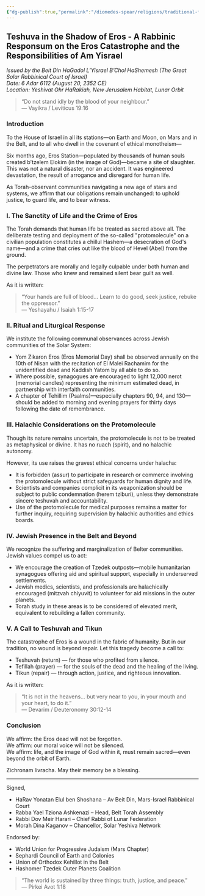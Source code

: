 ```yaml
---
{"dg-publish":true,"permalink":"/diomedes-spear/religions/traditional-faiths/judaism-teshuva-in-the-shadow-of-eros/"}
---
```


## Teshuva in the Shadow of Eros  - A Rabbinic Responsum on the Eros Catastrophe and the Responsibilities of Am Yisrael  
*Issued by the Beit Din HaGadol L’Yisrael B’Chol HaShemesh (The Great Solar Rabbinical Court of Israel)*  
*Date: 6 Adar 6112 (August 20, 2352 CE)*  
*Location: Yeshivat Ohr HaRakiah, New Jerusalem Habitat, Lunar Orbit*

> “Do not stand idly by the blood of your neighbour.”  
> — Vayikra / Leviticus 19:16

### Introduction

To the House of Israel in all its stations—on Earth and Moon, on Mars and in the Belt, and to all who dwell in the covenant of ethical monotheism—

Six months ago, Eros Station—populated by thousands of human souls created b’tzelem Elokim (in the image of God)—became a site of slaughter. This was not a natural disaster, nor an accident. It was engineered devastation, the result of arrogance and disregard for human life.

As Torah-observant communities navigating a new age of stars and systems, we affirm that our obligations remain unchanged: to uphold justice, to guard life, and to bear witness.

### I. The Sanctity of Life and the Crime of Eros

The Torah demands that human life be treated as sacred above all. The deliberate testing and deployment of the so-called "protomolecule" on a civilian population constitutes a chillul Hashem—a desecration of God's name—and a crime that cries out like the blood of Hevel (Abel) from the ground.

The perpetrators are morally and legally culpable under both human and divine law. Those who knew and remained silent bear guilt as well.

As it is written:  
> “Your hands are full of blood… Learn to do good, seek justice, rebuke the oppressor.”  
> — Yeshayahu / Isaiah 1:15-17

### II. Ritual and Liturgical Response

We institute the following communal observances across Jewish communities of the Solar System:
- Yom Zikaron Eros (Eros Memorial Day) shall be observed annually on the 10th of Nisan with the recitation of El Malei Rachamim for the unidentified dead and Kaddish Yatom by all able to do so.
- Where possible, synagogues are encouraged to light 12,000 nerot (memorial candles) representing the minimum estimated dead, in partnership with interfaith communities.
- A chapter of Tehillim (Psalms)—especially chapters 90, 94, and 130—should be added to morning and evening prayers for thirty days following the date of remembrance.

### III. Halachic Considerations on the Protomolecule
Though its nature remains uncertain, the protomolecule is not to be treated as metaphysical or divine. It has no ruach (spirit), and no halachic autonomy.

However, its use raises the gravest ethical concerns under halacha:
- It is forbidden (assur) to participate in research or commerce involving the protomolecule without strict safeguards for human dignity and life.
- Scientists and companies complicit in its weaponization should be subject to public condemnation (herem tziburi), unless they demonstrate sincere teshuvah and accountability.
- Use of the protomolecule for medical purposes remains a matter for further inquiry, requiring supervision by halachic authorities and ethics boards.

### IV. Jewish Presence in the Belt and Beyond
We recognize the suffering and marginalization of Belter communities. Jewish values compel us to act:
- We encourage the creation of Tzedek outposts—mobile humanitarian synagogues offering aid and spiritual support, especially in underserved settlements.
- Jewish medics, scientists, and professionals are halachically encouraged (mitzvah chiyuvit) to volunteer for aid missions in the outer planets.
- Torah study in these areas is to be considered of elevated merit, equivalent to rebuilding a fallen community.

### V. A Call to Teshuvah and Tikun
The catastrophe of Eros is a wound in the fabric of humanity. But in our tradition, no wound is beyond repair. Let this tragedy become a call to:
- Teshuvah (return) — for those who profited from silence.
- Tefillah (prayer) — for the souls of the dead and the healing of the living.
- Tikun (repair) — through action, justice, and righteous innovation.
    

As it is written:  
> “It is not in the heavens… but very near to you, in your mouth and your heart, to do it.”  
> — Devarim / Deuteronomy 30:12-14

### Conclusion
We affirm: the Eros dead will not be forgotten.  
We affirm: our moral voice will not be silenced.  
We affirm: life, and the image of God within it, must remain sacred—even beyond the orbit of Earth.

Zichronam livracha. May their memory be a blessing.

---

Signed,
- HaRav Yonatan Elul ben Shoshana – Av Beit Din, Mars-Israel Rabbinical Court
- Rabba Yael Tziona Ashkenazi – Head, Belt Torah Assembly
- Rabbi Dov Meir Harari – Chief Rabbi of Lunar Federation
- Morah Dina Kaganov – Chancellor, Solar Yeshiva Network

Endorsed by:
- World Union for Progressive Judaism (Mars Chapter)
- Sephardi Council of Earth and Colonies
- Union of Orthodox Kehillot in the Belt
- Hashomer Tzedek Outer Planets Coalition

> “The world is sustained by three things: truth, justice, and peace.”  
> — Pirkei Avot 1:18